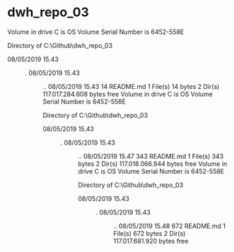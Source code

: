 # dwh_repo_03
 Volume in drive C is OS
 Volume Serial Number is 6452-558E

 Directory of C:\Github\dwh_repo_03

08/05/2019  15.43    <DIR>          .
08/05/2019  15.43    <DIR>          ..
08/05/2019  15.43                14 README.md
               1 File(s)             14 bytes
               2 Dir(s)  117.017.284.608 bytes free
 Volume in drive C is OS
 Volume Serial Number is 6452-558E

 Directory of C:\Github\dwh_repo_03

08/05/2019  15.43    <DIR>          .
08/05/2019  15.43    <DIR>          ..
08/05/2019  15.47               343 README.md
               1 File(s)            343 bytes
               2 Dir(s)  117.018.066.944 bytes free
 Volume in drive C is OS
 Volume Serial Number is 6452-558E

 Directory of C:\Github\dwh_repo_03

08/05/2019  15.43    <DIR>          .
08/05/2019  15.43    <DIR>          ..
08/05/2019  15.48               672 README.md
               1 File(s)            672 bytes
               2 Dir(s)  117.017.681.920 bytes free
